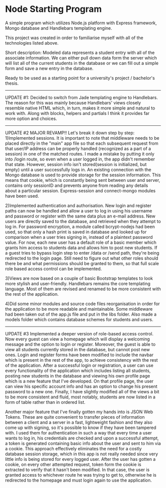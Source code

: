 ﻿# Node Starting Program


 A simple program which utilizes Node.js platform with Express framework,
 Mongo database and Handlebars templating engine.
 
 This project was created in order to familiarise myself with all of the 
 technologies listed above.

 Short description: Modeled data represents a student entry with all of the associate information.
 We can either pull down data form the server which will list all of the current students in the database
 or we can fill out a simple form and save a new entry in the database.

 Ready to be used as a starting point for a university's project / bachelor's thesis.

 ------------
 UPDATE #1: Decided to switch from Jade templating engine to Handlebars. The reason for this was
 mainly because Handlebars' views closely resemble native HTML which, in turn, makes it more simple
 and natural to work with. Along with blocks, helpers and partials I think it provides far more 
 option and choices.

 -------------
 UPDATE #2 MAJOR REVAMP!!
 Let's break it down step by step:
 1)Implemented sessions. It is important to note that middleware needs to be placed directly in the "main" app
 file so that each subsequent request from that user/IP address can be properly handled
 (recognized as a part of a session) in one of the matched routes.
 I made a mistake by putting it only into /login route, so even when a user logged in, the app didn't remember that state.
 However, session info isn't stored(session is initialized, but empty) until a user successfully logs in. An existing 
 connection with the Mongo database is used to provide storage for the session information. This means that cookie, which is
 constantly being sent between user and server, contains only sessionID and prevents anyone from reading any details about a 
 particular session.
 Express-session and connect-mongo modules have been used.

 2)Implemented authentication and authorisation. New login and register paths can now be handled and allow a user to log in
 using his username and password or register with the same data plus an e-mail address. New users are directly saved to the database,
 and retrieved when they attempt to log in. For password encryption, a module called bcrypt-nodejs had been used, so that only a hash print
 is saved in database and looked up for comparison when a user tries signing in, instead of a plaintext password value. For now, each new user
 has a default role of a basic member which grants him access to students data and allows him to post new students. If a guest tries to bypass login
 step to enter /data or /send path, they're being redirected to the login page. Still need to figure out what other roles should there be and what 
 permissions should be granted to them, so that full scale role based access control can be implemented.

 3)Views are now based on a couple of basic Bootstrap templates to look more stylish and user-friendly. Handlebars remains the core
 templating language. Most of them are revised and renamed to be more consistent with the rest of the application.

 4)Did some minor modules and source code files reorganisation in order for the application to be more readable and
 maintainable. Some middleware had been taken out of the app.js file and put in the libs folder. Also made a models folder 
 which contains database schemes for students and users.

 ------
 UPDATE #3 
 Implemented a deeper version of role-based access control. Now every guest can view a homepage which will display
 a welcoming message and the option to login or register. Moreover, the guest is able to view all students currently 
 stored in the database, but cannot post new ones. Login and register forms have been modified to include the navbar
 which is present in the rest of the app, to achieve consistency with the rest of the application. 
 After a successful login or registration, a user can use every functionality of the application which includes listing all students,
 posting new students in the database and viewing his own profile page which is a new feature that I've developed. On that profile page, 
 the user can view his specific account info and has an option to change his present password to a new one.
 Finally, I have slightly modified all of the views a bit to be more consistent and fluid, most notably, students are now listed
 in a form of table rather than in ordered list.

 Another major feature that I've finally gotten my hands into is JSON Web Tokens. These are quite convenient to transfer pieces of
 information between a client and a server in a fast, lightweight fashion and they also come up with signing, so it's possible to know
 if they have been tampered with. I used them for authentication in such a way that every time a user wants to log in, his credentials 
 are checked and upon a successful attempt, a token is generated containing basic info about the user and sent to him via a cookie. This
 approach effectively eliminates the need for a costly database session storage, which in this app is not really needed since very little
 info is being stored for every logged user. After the user has gotten a cookie, on every other attempted request, token form the cookie is 
 extracted to verify that it hasn't been modified. In that case, the user is granted access to whichever route he was trying to get to, otherwise
 he is redirected to the homepage and must login again to use the application.
